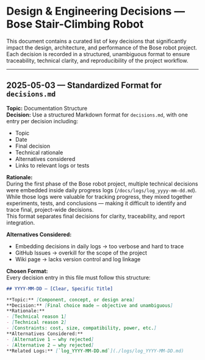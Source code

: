 # Design & Engineering Decisions — Bose Stair-Climbing Robot

This document contains a curated list of key decisions that significantly impact the design, architecture, and performance of the Bose robot project.  
Each decision is recorded in a structured, unambiguous format to ensure traceability, technical clarity, and reproducibility of the project workflow.

---

## 2025-05-03 — Standardized Format for `decisions.md`

**Topic:** Documentation Structure  
**Decision:** Use a structured Markdown format for `decisions.md`, with one entry per decision including:  
- Topic  
- Date  
- Final decision  
- Technical rationale  
- Alternatives considered  
- Links to relevant logs or tests  

**Rationale:**  
During the first phase of the Bose robot project, multiple technical decisions were embedded inside daily progress logs (`/docs/logs/log_yyyy-mm-dd.md`). While those logs were valuable for tracking progress, they mixed together experiments, tests, and conclusions — making it difficult to identify and trace final, project-wide decisions.  
This format separates final decisions for clarity, traceability, and report integration.  

**Alternatives Considered:**  
- Embedding decisions in daily logs → too verbose and hard to trace  
- GitHub Issues → overkill for the scope of the project  
- Wiki page → lacks version control and log linkage  

**Chosen Format:**  
Every decision entry in this file must follow this structure:

```markdown
## YYYY-MM-DD — [Clear, Specific Title]

**Topic:** [Component, concept, or design area]  
**Decision:** [Final choice made — objective and unambiguous]  
**Rationale:**  
- [Technical reason 1]  
- [Technical reason 2]  
- [Constraints: cost, size, compatibility, power, etc.]  
**Alternatives Considered:**  
- [Alternative 1 — why rejected]  
- [Alternative 2 — why rejected]  
**Related Logs:** [`log_YYYY-MM-DD.md`](./logs/log_YYYY-MM-DD.md)

